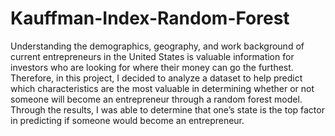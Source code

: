 # Kauffman-Index-Random-Forest

Understanding the demographics, geography, and work background of current entrepreneurs in the United States is valuable information for investors who are looking for where their money can go the furthest. Therefore, in this project, I decided to analyze a dataset to help predict which characteristics are the most valuable in determining whether or not someone will become an entrepreneur through a random forest model. Through the results, I was able to determine that one’s state is the top factor in predicting if someone would become an entrepreneur.

